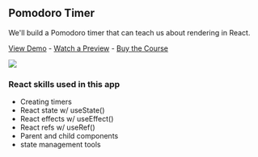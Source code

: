 ## Pomodoro Timer

We'll build a Pomodoro timer that can teach us about rendering in React.

[View Demo](https://r36qd.codesandbox.io/) - [Watch a Preview](https://learn.chrisoncode.io/courses/10-react-apps-series-a/348620-01-pomodoro/992082-00-pomodoro-preview) - [Buy the Course](https://MakeReactApps.com/?utm_source=github.com&utm_medium=readme)

[![](https://scotch-res.cloudinary.com/video/upload/vs_50,dl_200,e_loop/v1592352061/01_-_pomodoro_uwan1y.gif)](https://learn.chrisoncode.io/courses/10-react-apps-series-a/348620-01-pomodoro/992082-00-pomodoro-preview)

### React skills used in this app

- Creating timers
- React state w/ useState()
- React effects w/ useEffect()
- React refs w/ useRef()
- Parent and child components
- state management tools 
